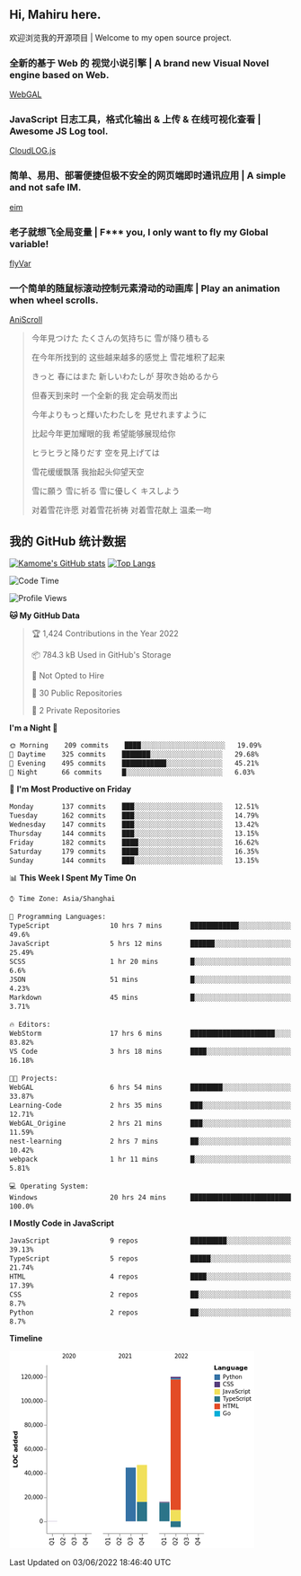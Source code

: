 ## Hi, Mahiru here.

欢迎浏览我的开源项目 | Welcome to my open source project.

### 全新的基于 Web 的 视觉小说引擎 | A brand new Visual Novel engine based on Web.

[WebGAL](https://github.com/MakinoharaShoko/WebGAL)

### JavaScript 日志工具，格式化输出 & 上传 & 在线可视化查看 | Awesome JS Log tool.

[CloudLOG.js](https://github.com/MakinoharaShoko/CloudLog.JS)

### 简单、易用、部署便捷但极不安全的网页端即时通讯应用 | A simple and not safe IM.

[eim](https://github.com/MakinoharaShoko/eim)

### 老子就想飞全局变量 | F*** you, I only want to fly my Global variable!

[flyVar](https://github.com/MakinoharaShoko/flyVar)

### 一个简单的随鼠标滚动控制元素滑动的动画库 | Play an animation when wheel scrolls.

[AniScroll](https://github.com/MakinoharaShoko/AniScroll)

> 今年見つけた たくさんの気持ちに 雪が降り積もる  
> 
> 在今年所找到的 这些越来越多的感觉上 雪花堆积了起来  
> 
> きっと 春にはまた 新しいわたしが 芽吹き始めるから  
> 
> 但春天到来时 一个全新的我 定会萌发而出  
> 
> 今年よりもっと輝いたわたしを 見せれますように  
> 
> 比起今年更加耀眼的我 希望能够展现给你  
> 
> ヒラヒラと降りだす 空を見上げては  
> 
> 雪花缓缓飘落 我抬起头仰望天空  
> 
> 雪に願う 雪に祈る 雪に優しく キスしよう  
> 
> 对着雪花许愿 对着雪花祈祷 对着雪花献上 温柔一吻

## 我的 GitHub 统计数据

[![Kamome's GitHub stats](https://github-readme-stats.vercel.app/api?username=MakinoharaShoko)](https://github.com/anuraghazra/github-readme-stats)
[![Top Langs](https://github-readme-stats.vercel.app/api/top-langs/?username=MakinoharaShoko&layout=compact)](https://github.com/anuraghazra/github-readme-stats)

<!--
**MakinoharaShoko/MakinoharaShoko** is a ✨ _special_ ✨ repository because its `README.md` (this file) appears on your GitHub profile.

Here are some ideas to get you started:

- 🔭 I’m currently working on ...
- 🌱 I’m currently learning ...
- 👯 I’m looking to collaborate on ...
- 🤔 I’m looking for help with ...
- 💬 Ask me about ...
- 📫 How to reach me: ...
- 😄 Pronouns: ...
- ⚡ Fun fact: ...
-->

<!--START_SECTION:waka-->
![Code Time](http://img.shields.io/badge/Code%20Time-0%20secs-blue)

![Profile Views](http://img.shields.io/badge/Profile%20Views-7-blue)

**🐱 My GitHub Data** 

> 🏆 1,424 Contributions in the Year 2022
 > 
> 📦 784.3 kB Used in GitHub's Storage 
 > 
> 🚫 Not Opted to Hire
 > 
> 📜 30 Public Repositories 
 > 
> 🔑 2 Private Repositories  
 > 
**I'm a Night 🦉** 

```text
🌞 Morning    209 commits    ████░░░░░░░░░░░░░░░░░░░░░   19.09% 
🌆 Daytime    325 commits    ███████░░░░░░░░░░░░░░░░░░   29.68% 
🌃 Evening    495 commits    ███████████░░░░░░░░░░░░░░   45.21% 
🌙 Night      66 commits     █░░░░░░░░░░░░░░░░░░░░░░░░   6.03%

```
📅 **I'm Most Productive on Friday** 

```text
Monday       137 commits    ███░░░░░░░░░░░░░░░░░░░░░░   12.51% 
Tuesday      162 commits    ███░░░░░░░░░░░░░░░░░░░░░░   14.79% 
Wednesday    147 commits    ███░░░░░░░░░░░░░░░░░░░░░░   13.42% 
Thursday     144 commits    ███░░░░░░░░░░░░░░░░░░░░░░   13.15% 
Friday       182 commits    ████░░░░░░░░░░░░░░░░░░░░░   16.62% 
Saturday     179 commits    ████░░░░░░░░░░░░░░░░░░░░░   16.35% 
Sunday       144 commits    ███░░░░░░░░░░░░░░░░░░░░░░   13.15%

```


📊 **This Week I Spent My Time On** 

```text
⌚︎ Time Zone: Asia/Shanghai

💬 Programming Languages: 
TypeScript               10 hrs 7 mins       ████████████░░░░░░░░░░░░░   49.6% 
JavaScript               5 hrs 12 mins       ██████░░░░░░░░░░░░░░░░░░░   25.49% 
SCSS                     1 hr 20 mins        █░░░░░░░░░░░░░░░░░░░░░░░░   6.6% 
JSON                     51 mins             █░░░░░░░░░░░░░░░░░░░░░░░░   4.23% 
Markdown                 45 mins             █░░░░░░░░░░░░░░░░░░░░░░░░   3.71%

🔥 Editors: 
WebStorm                 17 hrs 6 mins       █████████████████████░░░░   83.82% 
VS Code                  3 hrs 18 mins       ████░░░░░░░░░░░░░░░░░░░░░   16.18%

🐱‍💻 Projects: 
WebGAL                   6 hrs 54 mins       ████████░░░░░░░░░░░░░░░░░   33.87% 
Learning-Code            2 hrs 35 mins       ███░░░░░░░░░░░░░░░░░░░░░░   12.71% 
WebGAL_Origine           2 hrs 21 mins       ███░░░░░░░░░░░░░░░░░░░░░░   11.59% 
nest-learning            2 hrs 7 mins        ██░░░░░░░░░░░░░░░░░░░░░░░   10.42% 
webpack                  1 hr 11 mins        █░░░░░░░░░░░░░░░░░░░░░░░░   5.81%

💻 Operating System: 
Windows                  20 hrs 24 mins      █████████████████████████   100.0%

```

**I Mostly Code in JavaScript** 

```text
JavaScript               9 repos             █████████░░░░░░░░░░░░░░░░   39.13% 
TypeScript               5 repos             █████░░░░░░░░░░░░░░░░░░░░   21.74% 
HTML                     4 repos             ████░░░░░░░░░░░░░░░░░░░░░   17.39% 
CSS                      2 repos             ██░░░░░░░░░░░░░░░░░░░░░░░   8.7% 
Python                   2 repos             ██░░░░░░░░░░░░░░░░░░░░░░░   8.7%

```


**Timeline**

![Chart not found](https://raw.githubusercontent.com/MakinoharaShoko/MakinoharaShoko/main/charts/bar_graph.png) 


 Last Updated on 03/06/2022 18:46:40 UTC
<!--END_SECTION:waka-->
